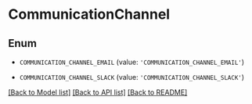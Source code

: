 # CommunicationChannel


## Enum

* `COMMUNICATION_CHANNEL_EMAIL` (value: `'COMMUNICATION_CHANNEL_EMAIL'`)

* `COMMUNICATION_CHANNEL_SLACK` (value: `'COMMUNICATION_CHANNEL_SLACK'`)

[[Back to Model list]](../README.md#documentation-for-models) [[Back to API list]](../README.md#documentation-for-api-endpoints) [[Back to README]](../README.md)


